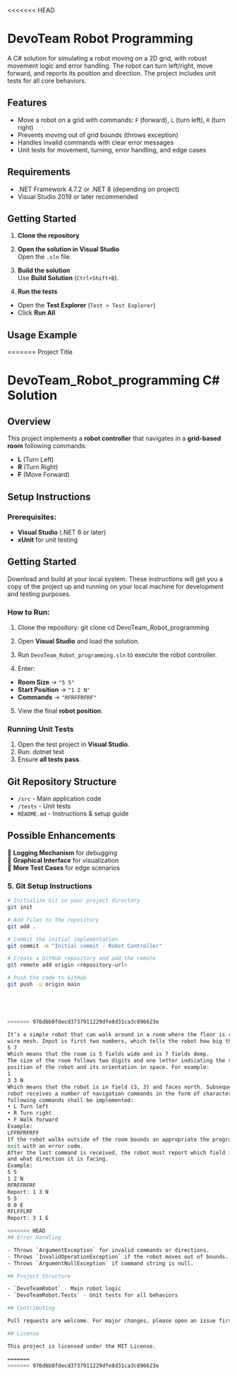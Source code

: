 <<<<<<< HEAD
# DevoTeam Robot Programming

A C# solution for simulating a robot moving on a 2D grid, with robust movement logic and error handling. The robot can turn left/right, move forward, and reports its position and direction. The project includes unit tests for all core behaviors.

## Features

- Move a robot on a grid with commands: `F` (forward), `L` (turn left), `R` (turn right)
- Prevents moving out of grid bounds (throws exception)
- Handles invalid commands with clear error messages
- Unit tests for movement, turning, error handling, and edge cases

## Requirements

- .NET Framework 4.7.2 or .NET 8 (depending on project)
- Visual Studio 2019 or later recommended

## Getting Started

1. **Clone the repository**  

2. **Open the solution in Visual Studio**  
Open the `.sln` file.

3. **Build the solution**  
Use __Build Solution__ (`Ctrl+Shift+B`).

4. **Run the tests**  
- Open the __Test Explorer__ (`Test > Test Explorer`)
- Click __Run All__

## Usage Example
=======
Project Title
# DevoTeam_Robot_programming C# Solution

## Overview
This project implements a **robot controller** that navigates in a **grid-based room** following commands:
- **L** (Turn Left)
- **R** (Turn Right)
- **F** (Move Forward)

## Setup Instructions
### Prerequisites:
- **Visual Studio** (.NET 6 or later)
- **xUnit** for unit testing

## Getting Started
Download and build at your local system.
These instructions will get you a copy of the project up and running on your local machine for development and 
testing purposes. 

### How to Run:
1. Clone the repository:
git clone <repository-url> cd DevoTeam_Robot_programming

2. Open **Visual Studio** and load the solution.
3. Run `DevoTeam_Robot_programming.sln` to execute the robot controller.
4. Enter:
- **Room Size** → `"5 5"`
- **Start Position** → `"1 2 N"`
- **Commands** → `"RFRFFRFRF"`
5. View the final **robot position**.

### Running Unit Tests
1. Open the test project in **Visual Studio**.
2. Run:
dotnet test
3. Ensure **all tests pass**.

## Git Repository Structure
- `/src` - Main application code
- `/tests` - Unit tests
- `README.md` - Instructions & setup guide

## Possible Enhancements
🔹 **Logging Mechanism** for debugging  
🔹 **Graphical Interface** for visualization  
🔹 **More Test Cases** for edge scenarios  

### **5. Git Setup Instructions**
```sh
# Initialize Git in your project directory
git init

# Add files to the repository
git add .

# Commit the initial implementation
git commit -m "Initial commit - Robot Controller"

# Create a GitHub repository and add the remote
git remote add origin <repository-url>

# Push the code to GitHub
git push -u origin main





>>>>>>> 976d6b0fdecd3737911229dfe8d31ca3c896623e

It’s a simple robot that can walk around in a room where the floor is represented as a number of fields in a
wire mesh. Input is first two numbers, which tells the robot how big the room is:
5 7
Which means that the room is 5 fields wide and is 7 fields deep.
The size of the room follows two digits and one letter indicating the starting
position of the robot and its orientation in space. For example:
1
3 3 N
Which means that the robot is in field (3, 3) and faces north. Subsequently, the
robot receives a number of navigation commands in the form of characters. The
following commands shall be implemented:
• L Turn left
• R Turn right
• F Walk forward
Example:
LFFRFRFRFF
If the robot walks outside of the room bounds an appropriate the program should
exit with an error code.
After the last command is received, the robot must report which field it is in
and what direction it is facing.
Example:
5 5
1 2 N
RFRFFRFRF
Report: 1 3 N
5 5
0 0 E
RFLFFLRF
Report: 3 1 E

<<<<<<< HEAD
## Error Handling

- Throws `ArgumentException` for invalid commands or directions.
- Throws `InvalidOperationException` if the robot moves out of bounds.
- Throws `ArgumentNullException` if command string is null.

## Project Structure

- `DevoTeamRobot` - Main robot logic
- `DevoTeamRobot.Tests` - Unit tests for all behaviors

## Contributing

Pull requests are welcome. For major changes, please open an issue first.

## License

This project is licensed under the MIT License.

=======
>>>>>>> 976d6b0fdecd3737911229dfe8d31ca3c896623e






